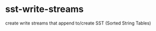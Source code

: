 sst-write-streams
=================

create write streams that append to/create  SST (Sorted String Tables)
